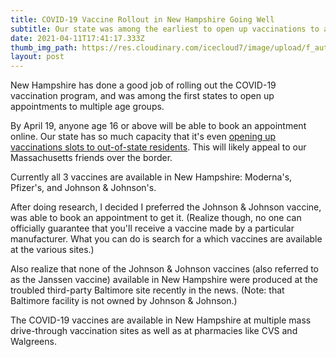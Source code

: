 ```yaml
---
title: COVID-19 Vaccine Rollout in New Hampshire Going Well
subtitle: Our state was among the earliest to open up vaccinations to all ages
date: 2021-04-11T17:41:17.333Z
thumb_img_path: https://res.cloudinary.com/icecloud7/image/upload/f_auto/v1618164437/covid-19-vaccine_upwbby.png
layout: post
---
```

New Hampshire has done a good job of rolling out the COVID-19 vaccination program, and was among the first states to open up appointments to multiple age groups. 

By April 19, anyone age 16 or above will be able to book an appointment online. Our state has so much capacity that it's even [opening up vaccinations slots to out-of-state residents](https://www.bostonglobe.com/2021/04/09/metro/cant-book-covid-19-vaccine-appointment-soon-you-can-get-shot-new-hampshire/). This will likely appeal to our Massachusetts friends over the border.

Currently all 3 vaccines are available in New Hampshire: Moderna's, Pfizer's, and Johnson & Johnson's. 

After doing research, I decided I preferred the Johnson & Johnson vaccine, was able to book an appointment to get it. (Realize though, no one can officially guarantee that you'll receive a vaccine made by a particular manufacturer. What you can do is search for a which vaccines are available at the various sites.) 

Also realize that none of the Johnson & Johnson vaccines (also referred to as the Janssen vaccine) available in New Hampshire were produced at the troubled third-party Baltimore site recently in the news. (Note: that Baltimore facility is not owned by Johnson & Johnson.) 

The COVID-19 vaccines are available in New Hampshire at multiple mass drive-through vaccination sites as well as at pharmacies like CVS and Walgreens.